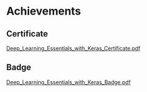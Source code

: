 

# Achievements
## Certificate
[Deep_Learning_Essentials_with_Keras_Certificate.pdf](https://prod-files-secure.s3.us-west-2.amazonaws.com/03e82b26-cccb-4906-bb56-adabcbdc0655/f5cf1405-8a02-49a4-beb6-3d50b033ba6e/Deep_Learning_Essentials_with_Keras_Certificate.pdf?X-Amz-Algorithm=AWS4-HMAC-SHA256&X-Amz-Content-Sha256=UNSIGNED-PAYLOAD&X-Amz-Credential=ASIAZI2LB4667R7LSHHR%2F20250201%2Fus-west-2%2Fs3%2Faws4_request&X-Amz-Date=20250201T141149Z&X-Amz-Expires=3600&X-Amz-Security-Token=IQoJb3JpZ2luX2VjEM7%2F%2F%2F%2F%2F%2F%2F%2F%2F%2FwEaCXVzLXdlc3QtMiJHMEUCIAS069DKIETZGWqZSiNiQD0tSF41TyS36XUVLOuP2hG9AiEAih2kLg6oq3rjt1Skd58ltpqWOIOw629fG7ogdwdEKsQqiAQI1%2F%2F%2F%2F%2F%2F%2F%2F%2F%2F%2FARAAGgw2Mzc0MjMxODM4MDUiDLU4p5g85ddTQDfHpCrcAyhnul0Roq6sreF%2Bk%2FyxzSuLDzMrevQawL8QerTWb4%2BR1hFpe4u%2Fl%2B0KLFsrAgGfgiW%2BNBiWRzjUWR9I8OCoxwyvMLJ1WdBtLTFYSXPanXp7r4ryVfmgte9iuh35jKgPJLT6tdHq93cC22q1%2BzWYQrCfo5qXMgqhMmv1NGHO%2FzrVp3mohcQKyrQ67ABOYn4Zcsw8b6NKG3vIxa%2F0nfaXgnG2CawZH%2F3TLP%2FtoX8v6Z5NOHoEyU9lHI4xvf31tn4gpBZ3eQGDM62eCGO4MzGPDSKZWihGV1OGHGve%2FWobneLd%2BsxKkw57UKVVe9JL6RgxmjOJdYMSG8udWXV%2BOMYvxZ1DZDXqKpPP8DuH3unE7SiMGp4WYyeantV5ZbeKVUK6Y9iOq%2BjZCjonLXtwRVWkEo%2FQ63V27%2BrCiQ1oaYSt9VyusWMi4Y%2Bo4dUCpQoE8kcmpsli4j1KSRlHxtMDfjW1qX2Rb3C9PGIERApsiEbWtOvndOqvxd20i4dDVwdT0Ivih2l5Tm6vG2za5in4vWR5poFEJU8mvuuF20eegjUFISbK%2Bm9zUcpggGEmXI3aiPHsbFFBkl%2FdZHI7oWNOI6P9ZkGy46R58o7UMIqoe7kZDAsmBzqYxm%2Fkp9%2FrtniMMP%2FG%2BLwGOqUBKJn1nhtc6IZCuEdn%2FxHhuI6uPyRj3I9dseRX%2BDepvKDbY1Hcmkh%2BQgl6DdHyI%2FpaPeuIe4wYLS%2BNFDuxW6YTln59ZWqUXuwHz3XUcfO5WnQo3cneKDksqTyVh6VXlA14DZnQ3EbYsHIeBpLTdmnQkhQ2JYQaay%2F99skZdVlkhhUgsuikaoCR5CHKgwDX%2FLRK6JKZ4ODHEs%2F5nqSdaD7r8yXAvFPj&X-Amz-Signature=61ae4dcd0aaa0a8ef4025e41ea71a32bda534547394ffa7f98389bbb2153b372&X-Amz-SignedHeaders=host&x-id=GetObject)
## Badge
[Deep_Learning_Essentials_with_Keras_Badge.pdf](https://prod-files-secure.s3.us-west-2.amazonaws.com/03e82b26-cccb-4906-bb56-adabcbdc0655/5c209097-6d96-477f-a031-edc11aa6225f/Deep_Learning_Essentials_with_Keras_Badge.pdf?X-Amz-Algorithm=AWS4-HMAC-SHA256&X-Amz-Content-Sha256=UNSIGNED-PAYLOAD&X-Amz-Credential=ASIAZI2LB4667R7LSHHR%2F20250201%2Fus-west-2%2Fs3%2Faws4_request&X-Amz-Date=20250201T141149Z&X-Amz-Expires=3600&X-Amz-Security-Token=IQoJb3JpZ2luX2VjEM7%2F%2F%2F%2F%2F%2F%2F%2F%2F%2FwEaCXVzLXdlc3QtMiJHMEUCIAS069DKIETZGWqZSiNiQD0tSF41TyS36XUVLOuP2hG9AiEAih2kLg6oq3rjt1Skd58ltpqWOIOw629fG7ogdwdEKsQqiAQI1%2F%2F%2F%2F%2F%2F%2F%2F%2F%2F%2FARAAGgw2Mzc0MjMxODM4MDUiDLU4p5g85ddTQDfHpCrcAyhnul0Roq6sreF%2Bk%2FyxzSuLDzMrevQawL8QerTWb4%2BR1hFpe4u%2Fl%2B0KLFsrAgGfgiW%2BNBiWRzjUWR9I8OCoxwyvMLJ1WdBtLTFYSXPanXp7r4ryVfmgte9iuh35jKgPJLT6tdHq93cC22q1%2BzWYQrCfo5qXMgqhMmv1NGHO%2FzrVp3mohcQKyrQ67ABOYn4Zcsw8b6NKG3vIxa%2F0nfaXgnG2CawZH%2F3TLP%2FtoX8v6Z5NOHoEyU9lHI4xvf31tn4gpBZ3eQGDM62eCGO4MzGPDSKZWihGV1OGHGve%2FWobneLd%2BsxKkw57UKVVe9JL6RgxmjOJdYMSG8udWXV%2BOMYvxZ1DZDXqKpPP8DuH3unE7SiMGp4WYyeantV5ZbeKVUK6Y9iOq%2BjZCjonLXtwRVWkEo%2FQ63V27%2BrCiQ1oaYSt9VyusWMi4Y%2Bo4dUCpQoE8kcmpsli4j1KSRlHxtMDfjW1qX2Rb3C9PGIERApsiEbWtOvndOqvxd20i4dDVwdT0Ivih2l5Tm6vG2za5in4vWR5poFEJU8mvuuF20eegjUFISbK%2Bm9zUcpggGEmXI3aiPHsbFFBkl%2FdZHI7oWNOI6P9ZkGy46R58o7UMIqoe7kZDAsmBzqYxm%2Fkp9%2FrtniMMP%2FG%2BLwGOqUBKJn1nhtc6IZCuEdn%2FxHhuI6uPyRj3I9dseRX%2BDepvKDbY1Hcmkh%2BQgl6DdHyI%2FpaPeuIe4wYLS%2BNFDuxW6YTln59ZWqUXuwHz3XUcfO5WnQo3cneKDksqTyVh6VXlA14DZnQ3EbYsHIeBpLTdmnQkhQ2JYQaay%2F99skZdVlkhhUgsuikaoCR5CHKgwDX%2FLRK6JKZ4ODHEs%2F5nqSdaD7r8yXAvFPj&X-Amz-Signature=094c9d16880edea832d455045d1843bf16dafa2ecf1f2a90564b0ff23662073f&X-Amz-SignedHeaders=host&x-id=GetObject)
